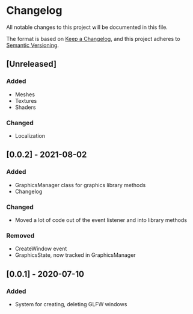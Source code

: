 # Changelog
All notable changes to this project will be documented in this file.

The format is based on [Keep a Changelog](https://keepachangelog.com/en/1.0.0/),
and this project adheres to [Semantic Versioning](https://semver.org/spec/v2.0.0.html).

## [Unreleased]
### Added
- Meshes
- Textures
- Shaders

### Changed
- Localization

## [0.0.2] - 2021-08-02
### Added
- GraphicsManager class for graphics library methods
- Changelog

### Changed
- Moved a lot of code out of the event listener and into library methods

### Removed
- CreateWindow event
- GraphicsState, now tracked in GraphicsManager

## [0.0.1] - 2020-07-10
### Added
- System for creating, deleting GLFW windows
